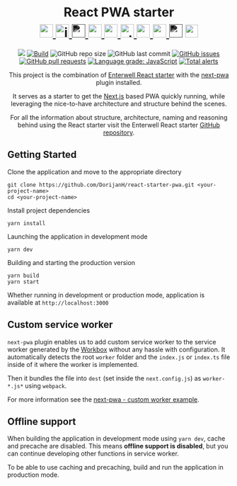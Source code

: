 <h1 style="text-align: center">
    <div style="margin-bottom: 10px">React PWA starter</div>
    <div>
        <a href="https://reactjs.org/" target="blank">
            <img src="https://cdn.jsdelivr.net/gh/devicons/devicon/icons/react/react-original-wordmark.svg" alt="react" width="30" />
        </a>
        <a href="https://www.javascript.com/" target="blank">
            <img src="https://cdn.jsdelivr.net/gh/devicons/devicon/icons/javascript/javascript-original.svg" alt="javascript" width="30" />
        </a>
        <a href="https://nextjs.org/" target="blank">
            <img src="https://cdn.jsdelivr.net/gh/devicons/devicon/icons/nextjs/nextjs-line.svg" style="filter: invert(100%) sepia(100%) saturate(0%) hue-rotate(137deg) brightness(103%) contrast(101%);" alt="nextjs" width="30" />
        </a>
        <a href="https://mobx.js.org/README.html" target="blank">
            <img src="https://mobx.js.org/assets/mobx.png" alt="mobx" width="30" />
        </a>
        <a href="https://mui.com/" target="blank">
            <img src="https://cdn.jsdelivr.net/gh/devicons/devicon/icons/materialui/materialui-original.svg" alt="mui" width="30" />
        </a>
        <a href="https://storybook.js.org/" target="blank">
            <img src="https://cdn.jsdelivr.net/gh/devicons/devicon/icons/storybook/storybook-original.svg" alt="storybook" width="30" />
        </a>
        <a href="https://www.cypress.io/" target="blank">
            <img src="https://www.cypress.io/icons/icon-48x48.png" alt="cypress" width="30" />
        </a>
        <a href="https://yarnpkg.com/" target="blank">
            <img src="https://cdn.jsdelivr.net/gh/devicons/devicon/icons/yarn/yarn-original.svg" alt="yarn" width="30" />
        </a>
        <img src="https://upload.wikimedia.org/wikipedia/commons/9/9e/Plus_symbol.svg" style="filter: invert(100%) sepia(100%) saturate(0%) hue-rotate(137deg) brightness(103%) contrast(101%);"  height="30" />
        <a href="https://web.dev/progressive-web-apps/" target="blank">
            <img src="https://upload.wikimedia.org/wikipedia/commons/thumb/d/d5/Progressive_Web_Apps_Logo.svg/1920px-Progressive_Web_Apps_Logo.svg.png" alt="pwa" height="29">
        </a>
    </div>
</h1>

<div style="text-align: center">

![](https://img.shields.io/badge/%3C%2F%3E-JavaScript-informational)
[![Build](https://github.com/DorijanH/react-starter-pwa/actions/workflows/BuildAndTest.yml/badge.svg?branch=main)](https://github.com/DorijanH/react-starter-pwa/actions/workflows/BuildAndTest.yml) 
![GitHub repo size](https://img.shields.io/github/repo-size/dorijanh/react-starter-pwa?label=GitHub%20repo%20size&logo=github)
![GitHub last commit](https://img.shields.io/github/last-commit/dorijanh/react-starter-pwa?label=Last%20commit)
[![GitHub issues](https://img.shields.io/github/issues/dorijanh/react-starter-pwa?color=0088ff)](https://github.com/DorijanH/react-starter-pwa/issues)
[![GitHub pull requests](https://img.shields.io/github/issues-pr/dorijanh/react-starter-pwa?color=0088ff)](https://github.com/DorijanH/react-starter-pwa/pulls)
[![Language grade: JavaScript](https://img.shields.io/lgtm/grade/javascript/g/DorijanH/react-starter-pwa.svg?logo=lgtm&logoWidth=18)](https://lgtm.com/projects/g/DorijanH/react-starter-pwa/context:javascript)
[![Total alerts](https://img.shields.io/lgtm/alerts/g/DorijanH/react-starter-pwa.svg?logo=lgtm&logoWidth=18)](https://lgtm.com/projects/g/DorijanH/react-starter-pwa/alerts/)


This project is the combination of [Enterwell React starter](https://github.com/Enterwell/react-starter) with the [next-pwa](https://www.npmjs.com/package/next-pwa#configuration) plugin installed.

It serves as a starter to get the [Next.js](https://nextjs.org/) based PWA quickly running, while leveraging the nice-to-have architecture and structure behind the scenes.

For all the information about structure, architecture, naming and reasoning behind using the React starter visit the Enterwell React starter [GitHub repository](https://github.com/Enterwell/react-starter).

</div>

## Getting Started

Clone the application and move to the appropriate directory
```
git clone https://github.com/DorijanH/react-starter-pwa.git <your-project-name>
cd <your-project-name>
```

Install project dependencies
```
yarn install
```

Launching the application in development mode
```
yarn dev
```

Building and starting the production version
```
yarn build
yarn start
```

Whether running in development or production mode, application is available at `http://localhost:3000`

## Custom service worker

`next-pwa` plugin enables us to add custom service worker to the service worker generated by the [Workbox](https://developers.google.com/web/tools/workbox) without any hassle with configuration. It automatically detects the root `worker` folder and the `index.js` or `index.ts` file inside of it where the worker is implemented. 

Then it bundles the file into `dest` (set inside the `next.config.js`) as `worker-*.js*` using `webpack`. 

For more information see the [next-pwa - custom worker example](https://github.com/shadowwalker/next-pwa/tree/master/examples/custom-worker).

## Offline support

When building the application in development mode using `yarn dev`, cache and precache are disabled. 
This means **offline support is disabled**, but you can continue developing other functions in service worker.

To be able to use caching and precaching, build and run the application in production mode.